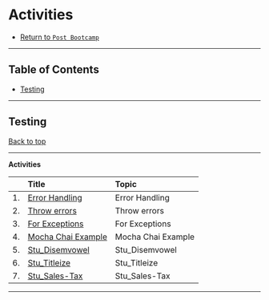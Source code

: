 # Activities

* [Return to `Post Bootcamp`](../../README.md)

<hr>

## Table of Contents

* [Testing](#testing)

<hr>

## Testing

[Back to top](#Table-of-Contents)

<hr>

**Activities**

|&nbsp;| Title | Topic |
|:--|:--|:--|
| 1.| [Error Handling](./01-Ins_Error-Handling-Example) | Error Handling |
| 2.| [Throw errors](./02-Ins_throw-errors) | Throw errors |
| 3.| [For Exceptions](./03-Stu_Check-For-Exceptions) | For Exceptions |
| 4.| [Mocha Chai Example](./04-Ins_Mocha-Chai-Example) | Mocha Chai Example |
| 5.| [Stu_Disemvowel](./05-Stu_Disemvowel) | Stu_Disemvowel |
| 6.| [Stu_Titleize](./06-Stu_Titleize) | Stu_Titleize |
| 7.| [Stu_Sales-Tax](./07-Stu_Sales-Tax) | Stu_Sales-Tax |

<hr>
